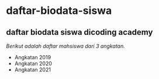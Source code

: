 daftar-biodata-siswa
==
daftar biodata siswa dicoding academy
--
*Berikut adalah daftar mahsiswa dari 3 angkatan.*
- Angkatan 2019
- Angkatan 2020
- Angkatan 2021
